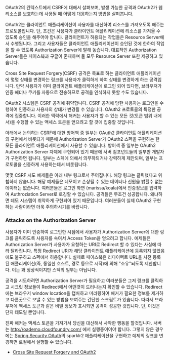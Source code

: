 OAuth2의 컨텍스트에서 CSRF에 대해서 살펴보며, 발생 가능한 공격과 OAuth2가 웹 리소스를 보호하는데 사용될 때 어떻게 대응하는지 방법을 살펴봅니다.

OAuth2는 클라이언트 애플리케이션이 사용자를 대신하여 리소스를 가져오도록 해주는 프로토콜입니다. 단, 조건은 사용자가 클라이언트 애플리케이션에 리소스를 가져올 수 있도록 승인을 해주어야 합니다. 클라이언트가 허용되는 작업들은 Resource Server에서 수행됩니다. 그리고 사용자들은 클라이언트 애플리케이션이 승인된 것에 한하여 작업을 할 수 있도록 Authorization Server에 말해 놓습니다. 대표적인 Authorization Server들은 페이스븍과 구글이 존재하며 둘 모두 Resource Server 또한 제공하고 있습니다.

Cross Site Request Forgery(CSRF) 공격은 목표로 하는 클라이언트 애플리케이션에 몇몇 상태를 변경하는 링크를 사용자가 클릭하게 하여 상태를 변경하게 하는 공격입니다. 만약 사용자가 이미 클라이언트 애플리케이션에 로그인 되어 있다면, 브라우저가 인증 헤더나 쿠키를 자동으로 전송하므로 공격을 인식하지 못할 수도 있습니다. 

OAuth2 시스템은 CSRF 공격에 취약합니다. CSRF 공격에 당한 사용자는 로그인을 수행하여 인증하고 사용자의 상태가 변경될 수 있습니다. OAuth2 프로토콜의 특정한 공격에 집중합니다. 이러한 맥락에서 해커는 사용자가 할 수 있는 모든 것(토큰 범위 내에서)을 수행할 수 있는 액세스 토큰을 얻으려고 할 것에 집중할 것입니다.

아래에서 논의하는 CSRF에 대한 방어책 중 일부는 OAuth2 클라이언트 애플리케이션의 구현에서 비롯되기 때문에 Authorization Server가 OAuth2 스펙을 구현하는 한 모든 클라이언트 애플리케이션에서 사용할 수 있습니다. 방어책 중 일부는 OAuth2 Authorization Server 자체에 구현되어 있기 때문에 서버 컴포넌트들의 일부만 개발자가 구현하면 됩니다. 일부는 스펙에 의해서 의무하되거나 강력하게 제안되며, 일부는 프로토콜을 신중하게 사용하는데서 비롯됩니다. 

몇몇 CSRF 시도 예제들은 아래 내부 링크로서 주어집니다. 해당 링크는 클릭했다고 위험하지 않습니다. 해당 예제들은 데모이고 손상될 수 있는 데이터나 신원을 밝힐수 없는 데이터는 없습니다. 여러분들은 로그인 화면 (marissa/koala)에서 인증정보를 입력하여 Authroziation Server로 로깅할 수 있습니다. 공격들은 무조건 성공합니다. 왜냐하면 데모 시스템이 취약하게 구현되어 있기 때문입니다. 여러분들이 실제 OAuth2 구현하는 사람이라면 더욱 주의하시기를 바랍니다.

### Attacks on the Authorization Server
사용자가 이미 인증하여 로그인한 시점에서 사용자가 Authorization Server에 대한 링크를 클릭하도록 사용자를 속여서 Access Token을 얻으려고 합니다. 예제들은 Authorization Server가 사용자가 요청하는 URI로 Redirect 할 수 있다는 사실에 따라 달라집니다. 특정 Redirect URI가 해당 클라이언트 애플리케이션에 등록되지 않았음에도 불구하고 스펙에서 허용합니다. 실제로 페이스북은 리다이렉트 URL을 사전 등록된 애플리케이션(즉, 동일한 호스트, 경로 등으로 시작)에 의해 "소유"되도록 제한합니다. 이는 꽤 정상적이지만 스펙의 일부는 아닙니다.

공격을 시도하려면 Authorization Server가 필요하고 여러분들은 그저 링크를 클릭하고 시크릿 정보들이 Redirect에서 어떤것이 드러나는지 확인할 수 있습니다. Redirect에는 브라우저 window location을 캡처하고 미러링하여 해커가 필요한 정보를 제거하고 다른곳으로 보낼 수 있는 방법을 보여주는 간단한 스크립트가 있습니다. 따라서 브라우저에 액세스 토큰과 같은 비밀 정보가 표시되면 공격이 성공한 것입니다. 단, 이것은 단지 데모일 뿐입니다.

진짜 해커는 액세스 토큰을 가져가서 당신을 대신해서 사악한 행동을 할것입니다. 서버는 http://oademo.cloudfoundry.com/ 에서 실행중이어야 합니다. 그렇지 않은 경우에는 [Spring Security OAuth](http://github.com/SpringSource/spring-security-oauth)의 sparklr2 애플리케이션을 구현하고 예제의 링크를 변경하면 로컬에서 실행할 수 있습니다.


- [Cross Site Request Forgery and OAuth2](https://spring.io/blog/2011/11/30/cross-site-request-forgery-and-oauth2)

